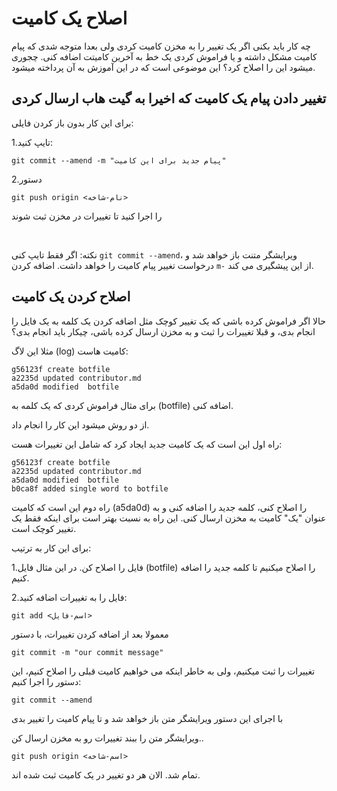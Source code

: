 # اصلاح یک کامیت

چه کار باید بکنی اگر یک تغییر را به مخزن کامیت کردی ولی بعدا متوجه شدی که پیام کامیت مشکل داشته و یا فراموش کردی یک خط به آخرین کامیتت اضافه کنی.
چجوری میشود این را اصلاح کرد؟
این موضوعی است که در این آموزش به آن پرداخته میشود.

## تغییر دادن پیام یک کامیت که اخیرا به گیت هاب ارسال کردی
برای این کار بدون باز کردن  فایلی:

1.تایپ کنید:

```
git commit --amend -m "پیام جدید برای این کامیت"
```

2.دستور
  
```
git push origin <نام-شاخه>
```

را اجرا کنید تا تغییرات در مخزن ثبت شوند

<br/>

نکته: اگر فقط تایپ کنی
```git commit --amend```، ویرایشگر متنت باز خواهد شد و درخواست تغییر پیام کامیت را خواهد داشت.
اضافه کردن ```m-``` از این پیشگیری می کند.

## اصلاح کردن یک کامیت

حالا اگر فراموش کرده باشی که یک تغییر کوچک مثل اضافه کردن یک کلمه به یک فایل را انجام بدی، و قبلا تغییرات را ثبت و به مخزن ارسال کرده باشی، چیکار باید انجام بدی؟

مثلا این لاگ (log) کامیت هاست:
```
g56123f create botfile 
a2235d updated contributor.md
a5da0d modified  botfile
```

برای مثال فراموش کردی که یک کلمه به (botfile) اضافه کنی.

از دو روش  میشود این کار را انجام داد.

راه اول این است که یک کامیت جدید ایجاد کرد که شامل این تغییرات هست:
```
g56123f create botfile 
a2235d updated contributor.md
a5da0d modified  botfile
b0ca8f added single word to botfile
```

 راه دوم این است که کامیت (a5da0d) را اصلاح کنی، کلمه جدید را اضافه کنی و به عنوان "یک" کامیت به مخزن ارسال کنی.
این راه به نسبت بهتر است برای اینکه فقط یک تغییر کوچک است.

برای این کار به ترتیب:

1.فایل را اصلاح کن. در این مثال فایل (botfile) را اصلاح میکنیم تا کلمه جدید  را اضافه کنیم.

2.فایل را به تغییرات اضافه کنید:

```
git add <اسم-فایل>
```

معمولا بعد از اضافه کردن تغییرات، با دستور 

```
git commit -m "our commit message"
```

تغییرات را ثبت میکنیم، ولی به خاطر اینکه می خواهیم کامیت قبلی را اصلاح کنیم، این دستور را اجرا کنیم:

```
git commit --amend
```
با اجرای این دستور ویرایشگر متن باز خواهد شد و تا پیام کامیت را تغییر بدی

ویرایشگر متن را ببند
تغییرات رو به مخزن ارسال کن..
```
git push origin <اسم-شاخه>
```

تمام شد. الان هر دو تغییر در یک کامیت ثبت شده اند.